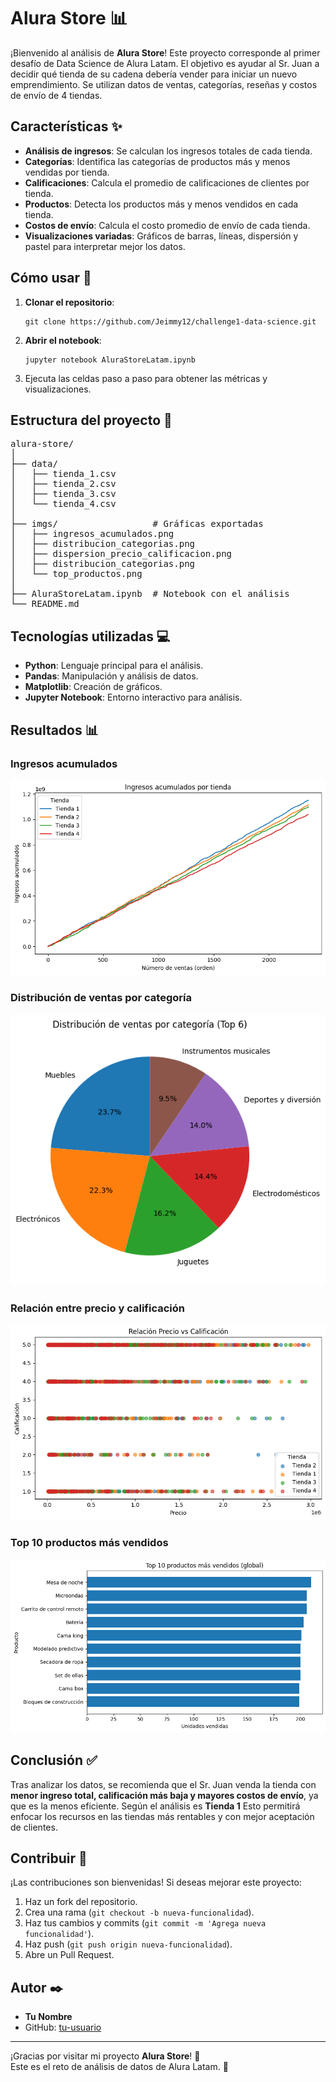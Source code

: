<h1>Alura Store 📊</h1>
<p>¡Bienvenido al análisis de <strong>Alura Store</strong>! Este proyecto corresponde al primer desafío de Data Science de Alura Latam. 
El objetivo es ayudar al Sr. Juan a decidir qué tienda de su cadena debería vender para iniciar un nuevo emprendimiento. 
Se utilizan datos de ventas, categorías, reseñas y costos de envío de 4 tiendas.</p>

<h2>Características ✨</h2>
<ul>
    <li><strong>Análisis de ingresos</strong>: Se calculan los ingresos totales de cada tienda.</li>
    <li><strong>Categorías</strong>: Identifica las categorías de productos más y menos vendidas por tienda.</li>
    <li><strong>Calificaciones</strong>: Calcula el promedio de calificaciones de clientes por tienda.</li>
    <li><strong>Productos</strong>: Detecta los productos más y menos vendidos en cada tienda.</li>
    <li><strong>Costos de envío</strong>: Calcula el costo promedio de envío de cada tienda.</li>
    <li><strong>Visualizaciones variadas</strong>: Gráficos de barras, líneas, dispersión y pastel para interpretar mejor los datos.</li>
</ul>

<h2>Cómo usar 🚀</h2>
<ol>
    <li><strong>Clonar el repositorio</strong>:
        <pre><code>git clone https://github.com/Jeimmy12/challenge1-data-science.git</code></pre>
    </li>
    <li><strong>Abrir el notebook</strong>:
        <pre><code>jupyter notebook AluraStoreLatam.ipynb</code></pre>
    </li>
    <li>Ejecuta las celdas paso a paso para obtener las métricas y visualizaciones.</li>
</ol>

<h2>Estructura del proyecto 📂</h2>
<pre>
alura-store/
│
├── data/
│   ├── tienda_1.csv
│   ├── tienda_2.csv
│   ├── tienda_3.csv
│   └── tienda_4.csv
│
├── imgs/                  # Gráficas exportadas
│   ├── ingresos_acumulados.png
│   ├── distribucion_categorias.png
│   ├── dispersion_precio_calificacion.png
│   ├── distribucion_categorias.png
│   └── top_productos.png
│
├── AluraStoreLatam.ipynb  # Notebook con el análisis
└── README.md
</pre>

<h2>Tecnologías utilizadas 💻</h2>
<ul>
    <li><strong>Python</strong>: Lenguaje principal para el análisis.</li>
    <li><strong>Pandas</strong>: Manipulación y análisis de datos.</li>
    <li><strong>Matplotlib</strong>: Creación de gráficos.</li>
    <li><strong>Jupyter Notebook</strong>: Entorno interactivo para análisis.</li>
</ul>

<h2>Resultados 📊</h2>
<h3>Ingresos acumulados</h3>
<img src="imgs/ingresos_acumulados.png" alt="Ingresos acumulados" class="screenshot">

<h3>Distribución de ventas por categoría</h3>
<img src="imgs/distribucion_categorias.png" alt="Distribución categorías" class="screenshot">

<h3>Relación entre precio y calificación</h3>
<img src="imgs/dispersion_precio_calificacion.png" alt="Dispersión precio-calificación" class="screenshot">

<h3>Top 10 productos más vendidos</h3>
<img src="imgs/top_productos.png" alt="Top productos" class="screenshot">

<h2>Conclusión ✅</h2>
<p>Tras analizar los datos, se recomienda que el Sr. Juan venda la tienda con <strong>menor ingreso total, calificación más baja y mayores costos de envío</strong>, ya que es la menos eficiente. 
Según el análisis es <strong>Tienda 1</strong>
Esto permitirá enfocar los recursos en las tiendas más rentables y con mejor aceptación de clientes.</p>

<h2>Contribuir 🤝</h2>
<p>¡Las contribuciones son bienvenidas! Si deseas mejorar este proyecto:</p>
<ol>
    <li>Haz un fork del repositorio.</li>
    <li>Crea una rama (<code>git checkout -b nueva-funcionalidad</code>).</li>
    <li>Haz tus cambios y commits (<code>git commit -m 'Agrega nueva funcionalidad'</code>).</li>
    <li>Haz push (<code>git push origin nueva-funcionalidad</code>).</li>
    <li>Abre un Pull Request.</li>
</ol>

<h2>Autor ✒️</h2>
<ul>
    <li><strong>Tu Nombre</strong></li>
    <li>GitHub: <a href="https://github.com/tu-usuario">tu-usuario</a></li>
</ul>

<hr>
<p>¡Gracias por visitar mi proyecto <strong>Alura Store</strong>! 🎉<br>
Este es el reto de análisis de datos de Alura Latam. 🚀</p>
